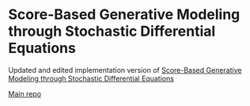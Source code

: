 # Score-Based Generative Modeling through Stochastic Differential Equations

Updated and edited implementation version of [Score-Based Generative Modeling through Stochastic Differential Equations](https://openreview.net/forum?id=PxTIG12RRHS)

[Main repo ](https://github.com/yang-song/score_sde/blob/main/README.md?plain=1)
